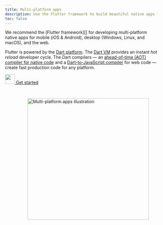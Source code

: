 ```yaml
---
title: Multi-platform apps
description: Use the Flutter framework to build beautiful native apps for many platforms and operating systems from a single codebase.
toc: false
---
```


<div class="container">
<div class="row">

<div class="col-sm-6" markdown="1">
We recommend the [Flutter framework][] for developing multi-platform native apps
for mobile (iOS & Android), desktop (Windows, Linux, and macOS), and the web.

Flutter is powered by the [Dart platform](/overview#platform).
The [Dart VM](/overview#platform) provides an instant _hot reload_ developer cycle.
The Dart compilers —
an [ahead-of-time (AOT) compiler for native code](/overview#native-platform)
and a [Dart-to-JavaScript compiler](/overview#web-platform) for web code —
create fast production code for any platform.

<p class="text-center"> 
  <a href="{{site.flutter_docs}}/get-started" class="btn btn-primary btn-lg no-automatic-external">
    <img src="{% asset shared/flutter/icon/64.png @path %}" width="32px" alt=""/>
    Get started
  </a>
</p>
</div>

<div class="col-sm-6" markdown="1">
<img style="padding: 30px; float: right; width: 400px" src="{% asset
multiplat.png @path %}" alt="Multi-platform apps illustration">
</div>

</div>
</div>

[Flutter framework]: {{site.flutter}}
